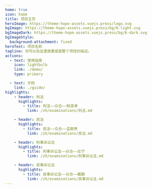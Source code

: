 ```yaml
---
home: true
icon: home
title: 项目主页
heroImage: https://theme-hope-assets.vuejs.press/logo.svg
bgImage: https://theme-hope-assets.vuejs.press/bg/6-light.svg
bgImageDark: https://theme-hope-assets.vuejs.press/bg/6-dark.svg
bgImageStyle:
  background-attachment: fixed
heroText: 项目名称
tagline: 你可以在这里放置或是整个项目的描述。
actions:
  - text: 使用指南
    icon: lightbulb
    link: ./demo/
    type: primary

  - text: 文档
    link: ./guide/
highlights:
    - header: 刑法
      highlights:
        - title: 刑法——众合——柏浪涛
          link: /zh/examinations/刑法.md

    - header: 民法
      highlights:
        - title: 民法——众合——孟献贵
          link: /zh/examinations/民法.md

    - header: 刑事诉讼法
      highlights:
        - title: 刑事诉讼法——众合——左宁
          link: /zh/examinations/刑事诉讼法.md

    - header: 民事诉讼法
      highlights:
        - title: 民事诉讼法——众合——戴鹏
          link: /zh/examinations/民事诉讼法.md
---
```


<!--
 * @Author: 林允儿 Yoona Lim miraclefishleong@gmail.com
 * @Date: 2024-06-13 07:05:14
 * @LastEditors: 林允儿 Yoona Lim miraclefishleong@gmail.com
 * @LastEditTime: 2024-07-05 06:13:03
 * @FilePath: \YoonaLim.github.io\src\zh\examinations\2024国家统一法律职业资格考试.md
 * @Description: 这是默认设置,请设置`customMade`, 打开koroFileHeader查看配置 进行设置: https://github.com/OBKoro1/koro1FileHeader/wiki/%E9%85%8D%E7%BD%AE
-->